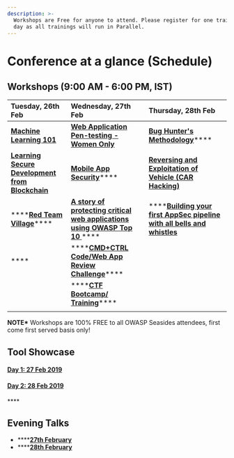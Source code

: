 ```yaml
---
description: >-
  Workshops are Free for anyone to attend. Please register for one training per
  day as all trainings will run in Parallel.
---
```


# Conference at a glance \(Schedule\)

## **Workshops \(9:00 AM - 6:00 PM, IST\)**

| **Tuesday, 26th Feb** | **Wednesday, 27th Feb** | **Thursday, 28th Feb** |
| :--- | :--- | :--- |
| [**Machine Learning 101** ](https://www.owaspseasides.com/events/machine-learning-101-workshop) | [**Web Application Pen-testing - Women Only**](https://www.owaspseasides.com/events/penetration-testing-workshop) | [**Bug Hunter's Methodology**](https://www.owaspseasides.com/events/bug-hunters-methodology)\*\*\*\* |
| [**Learning Secure Development from Blockchain**](https://www.owaspseasides.com/events/learning-secure-development-from-blockchained) | [**Mobile App Security**](https://www.owaspseasides.com/events/mobile-appsecurity)\*\*\*\* | [**Reversing and Exploitation of Vehicle \(CAR Hacking\)**](https://www.owaspseasides.com/events/car-hacking-village) |
| \*\*\*\*[**Red Team Village**](https://www.owaspseasides.com/events/red-team-village)\*\*\*\* | [**A story of protecting critical web applications using OWASP Top 10** ](https://www.owaspseasides.com/events/game-of-chromes-a-story-of-protecting-critical-web-applications-using-owasp-top-10)\*\*\*\* | \*\*\*\*[**Building your first AppSec pipeline with all bells and whistles**](https://www.owaspseasides.com/events/building-your-first-appsec-pipeline-with-all-bells-and-whistles) |
| \*\*\*\* | \*\*\*\*[**CMD+CTRL Code/Web App Review Challenge**](https://www.owaspseasides.com/events/cmd+ctrl-code-web-app-review-challenge)\*\*\*\* |  |
|  | \*\*\*\*[**CTF Bootcamp/ Training**](https://www.owaspseasides.com/events/ctf-bootcamp-training)\*\*\*\* |  |
|  |  |  |

**NOTE\*** Workshops are 100% FREE to all OWASP Seasides attendees, first come first served basis only!

## **Tool Showcase** 

#### [Day 1: 27 Feb 2019](https://www.owaspseasides.com/tools-showcase/day-1-27-feb-2019)

#### [Day 2: 28 Feb 2019](https://www.owaspseasides.com/tools-showcase/day-2-28-feb-2019)

\*\*\*\*

## **Evening Talks**

* \*\*\*\*[**27th February**](https://www.owaspseasides.com/evening-talks/27th-february)
* \*\*\*\*[**28th February**](https://www.owaspseasides.com/evening-talks/28th-february)

